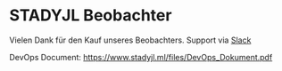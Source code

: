 # STADYJL Beobachter

Vielen Dank für den Kauf unseres Beobachters.
Support via [Slack](https://join.slack.com/t/stadyjl-support/shared_invite/enQtNTA0ODMyNzcyOTQ2LTA1N2JkZjhmNmUxMDBkMTM2Njc4OTkyNjkyYjNkZTYxY2NjMDQ2ZDQ5MmM0NzA2YWQ3OTQzMjZkYjcxNWJmOWI "Slack Invite-Link")

DevOps Document: https://www.stadyjl.ml/files/DevOps_Dokument.pdf
